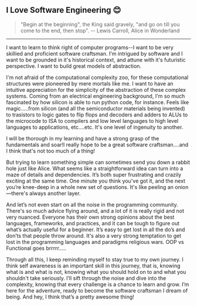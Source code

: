 ## I Love Software Engineering 😊

> "Begin at the beginning", the King said gravely, "and go on till you come to the end, then stop". -- Lewis Carroll, Alice in Wonderland

---

I want to learn to think right of computer programs--I want to be very skillied and proficient software craftsman. I'm intrigued by software and I want to be grounded in it's historical context, and attune with it's futuristic perspective. I want to build great models of abstraction.

I'm not afraid of the computational complexity zoo, for these computational structures were pioneered by mere mortals like me. I want to have an intuitive appreciation for the simplicity of the abstraction of these complex systems. Coming from an electrical engineering background, I'm so much fascinated by how silicon is able to run python code, for instance. Feels like magic.....from silicon (and all the semiconductor materials being invented) to trasistors to logic gates to flip flops and decoders and adders to ALUs to the microcode to ISA to compilers and low level languages to high level languages to applications, etc....etc. It's one level of ingenuity to another.

I will be thorough in my learning and have a strong grasp of the fundamentals and soar!I really hope to be a great software craftsman....and I think that's not too much of a thing!

But trying to learn something simple can sometimes send you down a rabbit hole just like Alice. What seems like a straightforward idea can turn into a maze of details and dependencies. It’s both super frustrating and crazily exciting at the same time. One minute you think you've got it, and the next you’re knee-deep in a whole new set of questions. It's like peeling an onion—there's always another layer.

And let’s not even start on all the noise in the programming community. There's so much advice flying around, and a lot of it is really rigid and not very nuanced. Everyone has their own strong opinions about the best languages, frameworks, and practices, and it can be tough to figure out what’s actually useful for a beginner. It’s easy to get lost in all the do’s and don’ts that people throw around. It's also a very strong temptation to get lost in the programming languages and paradigms religious wars. OOP vs Functional goes brrrrr.....

Through all this, I keep reminding myself to stay true to my own journey. I think self awareness is an important skill in this journey, that is, knowing what is and what is not, knowing what you should hold on to and what you shouldn't take seriously. I’ll sift through the noise and dive into the complexity, knowing that every challenge is a chance to learn and grow. I’m here for the adventure, ready to become the software craftsman I dream of being. And hey, I think that’s a pretty awesome thing!





